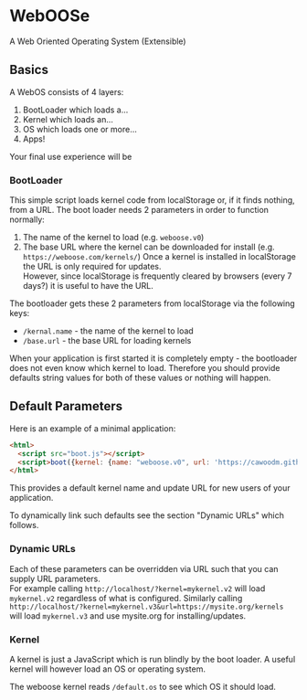 # WebOOSe
A Web Oriented Operating System (Extensible)

## Basics
A WebOS consists of 4 layers:
1. BootLoader which loads a...
2. Kernel which loads an...
3. OS which loads one or more...
4. Apps!

Your final use experience will be

### BootLoader
This simple script loads kernel code from localStorage or, if it finds nothing, from a URL.
The boot loader needs 2 parameters in order to function normally:
1. The name of the kernel to load (e.g. `weboose.v0`)
2. The base URL where the kernel can be downloaded for install (e.g. `https://weboose.com/kernels/`)
Once a kernel is installed in localStorage the URL is only required for updates.  
However, since localStorage is frequently cleared by browsers (every 7 days?) it is useful to have the URL.

The bootloader gets these 2 parameters from localStorage via the following keys:
* `/kernal.name` - the name of the kernel to load
* `/base.url` - the base URL for loading kernels

When your application is first started it is completely empty - the bootloader does not even know which kernel to load. Therefore you should provide defaults string values for both of these values or nothing will happen.

## Default Parameters
Here is an example of a minimal application:
```html
<html>
  <script src="boot.js"></script>
  <script>boot({kernel: {name: "weboose.v0", url: 'https://cawoodm.github.io/weboose/kernels/'}}); </script>
</html>
```
This provides a default kernel name and update URL for new users of your application.

To dynamically link such defaults see the section "Dynamic URLs" which follows.

### Dynamic URLs
Each of these parameters can be overridden via URL such that you can supply URL parameters.  
For example calling `http://localhost/?kernel=mykernel.v2` will load `mykernel.v2` regardless of what is configured.
Similarly calling `http://localhost/?kernel=mykernel.v3&url=https://mysite.org/kernels` will load `mykernel.v3` and use mysite.org for installing/updates.

### Kernel
A kernel is just a JavaScript which is run blindly by the boot loader. A useful kernel will however load an OS or operating system.

The weboose kernel reads `/default.os` to see which OS it should load.
